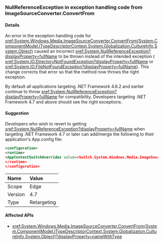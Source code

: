 ### NullReferenceException in exception handling code from ImageSourceConverter.ConvertFrom

#### Details

An error in the exception handling code for <xref:System.Windows.Media.ImageSourceConverter.ConvertFrom(System.ComponentModel.ITypeDescriptorContext,System.Globalization.CultureInfo,System.Object)> caused an incorrect <xref:System.NullReferenceException?displayProperty=fullName> to be thrown instead of the intended exception ( <xref:System.IO.DirectoryNotFoundException?displayProperty=fullName> or <xref:System.IO.FileNotFoundException?displayProperty=fullName>). This change corrects that error so that the method now throws the right exception.

By default all applications targeting .NET Framework 4.6.2 and earlier continue to throw <xref:System.NullReferenceException?displayProperty=fullName> for compatibility. Developers targeting .NET Framework 4.7 and above should see the right exceptions.

#### Suggestion

Developers who wish to revert to getting <xref:System.NullReferenceException?displayProperty=fullName> when targeting .NET Framework 4.7 or later can add/merge the following to their application's App.config file:

```xml
<configuration>
<runtime>
<AppContextSwitchOverrides value==Switch.System.Windows.Media.ImageSourceConverter.OverrideExceptionWithNullReferenceException=true=/>
</runtime>
</configuration>
```

| Name    | Value       |
|:--------|:------------|
| Scope   | Edge        |
| Version | 4.7         |
| Type    | Retargeting |

#### Affected APIs

- <xref:System.Windows.Media.ImageSourceConverter.ConvertFrom(System.ComponentModel.ITypeDescriptorContext,System.Globalization.CultureInfo,System.Object)?displayProperty=nameWithType>
